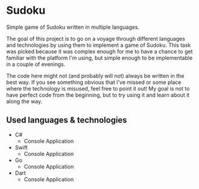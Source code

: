 # Sudoku
 Simple game of Sudoku written in multiple languages.

The goal of this project is to go on a voyage through different languages and technologies by using them to implement a game of Sudoku. This task was picked because it was complex enough for me to have a chance to get familiar with the platform I'm using, but simple enough to be implementable in a couple of evenings.

The code here might not (and probably will not) always be written in the best way. If you see something obvious that I've missed or some place where the technology is misused, feel free to point it out! My goal is not to have perfect code from the beginning, but to try using it and learn about it along the way.

## Used languages & technologies

- C#
    - Console Application
- Swift
    - Console Application
- Go
    - Console Application
- Dart
    - Console Application
